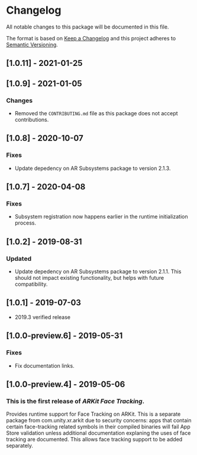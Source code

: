 # Changelog
All notable changes to this package will be documented in this file.

The format is based on [Keep a Changelog](http://keepachangelog.com/en/1.0.0/)
and this project adheres to [Semantic Versioning](http://semver.org/spec/v2.0.0.html).

## [1.0.11] - 2021-01-25

## [1.0.9] - 2021-01-05

### Changes

- Removed the `CONTRIBUTING.md` file as this package does not accept contributions.

## [1.0.8] - 2020-10-07
### Fixes
- Update depedency on AR Subsystems package to version 2.1.3.

## [1.0.7] - 2020-04-08
### Fixes
- Subsystem registration now happens earlier in the runtime initialization process.

## [1.0.2] - 2019-08-31
### Updated
- Update depedency on AR Subsystems package to version 2.1.1. This should not impact existing functionality, but helps with future compatibility.

## [1.0.1] - 2019-07-03
- 2019.3 verified release

## [1.0.0-preview.6] - 2019-05-31
### Fixes
- Fix documentation links.

## [1.0.0-preview.4] - 2019-05-06

### This is the first release of *ARKit Face Tracking*.

Provides runtime support for Face Tracking on ARKit. This is a separate package from com.unity.xr.arkit due to security concerns: apps that contain certain face-tracking related symbols in their compiled binaries will fail App Store validation unless additional documentation explaning the uses of face tracking are documented. This allows face tracking support to be added separately.
